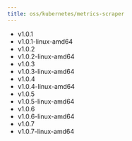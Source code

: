 ```yaml
---
title: oss/kubernetes/metrics-scraper
---
```

- v1.0.1
- v1.0.1-linux-amd64
- v1.0.2
- v1.0.2-linux-amd64
- v1.0.3
- v1.0.3-linux-amd64
- v1.0.4
- v1.0.4-linux-amd64
- v1.0.5
- v1.0.5-linux-amd64
- v1.0.6
- v1.0.6-linux-amd64
- v1.0.7
- v1.0.7-linux-amd64
